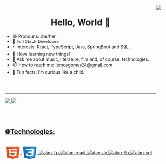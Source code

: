 <img align="right" height="330" src="https://media.giphy.com/media/7NoNw4pMNTvgc/giphy.gif"/>

 
<h1 align="center">Hello, World 🚀</h1>

- 😄 Pronouns: she/her.
- 🔭 Full Stack Developer!
- ⚡ Interests: React, TypeScript, Java, SpringBoot and SQL.
- 💜 I love learning new things!
- 💬 Ask me about music, literature, film and, of course, technologies.
- 📫 How to reach me: lemosgomes24@gmail.com
- 🍃 Fun facts: i'm curious like a child.


<br><br>


<hr>

 <div>
  <a href="https://github.com/jessicalemosgomes">
  <img height="175em" src="https://github-readme-stats.vercel.app/api?username=Jessicalemosgomes&show_icons=true&theme=radical&include_all_commits=true&count_private=true"/>
  <img height="175em" src="https://github-readme-stats.vercel.app/api/top-langs/?username=Jessicalemosgomes&layout=compact&langs_count=7&theme=radical"/>
</div>
 
<br><br>
  
  
  ## 🌐Technologies:

<div style="display: inline_block"><br>
  <img align="center" alt="alan-HTML" height="40" width="50" src="https://raw.githubusercontent.com/devicons/devicon/master/icons/html5/html5-original.svg">
  <img align="center" alt="alan-CSS" height="40" width="50" src="https://raw.githubusercontent.com/devicons/devicon/master/icons/css3/css3-original.svg">
  <img align="center" alt="alan-Tp" height="40" width="50" src="https://cdn.jsdelivr.net/gh/devicons/devicon/icons/typescript/typescript-plain.svg">
  <img align="center" alt="alan-react" height="40" width="50" src="https://cdn.jsdelivr.net/gh/devicons/devicon/icons/react/react-original.svg" />
  <img align="center" alt="alan-Jv" height="40" width="50" src="https://cdn.jsdelivr.net/gh/devicons/devicon/icons/java/java-original.svg">
  <img align="center" alt="alan-Sp" height="40" width="50" src="https://cdn.jsdelivr.net/gh/devicons/devicon/icons/spring/spring-original.svg">
  <img align="center" alt="alan-sql" height="40" width="50" src="https://cdn.jsdelivr.net/gh/devicons/devicon/icons/mysql/mysql-original.svg">
 
<br><br>


